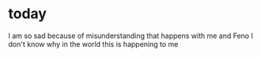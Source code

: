 # today
I am so sad because of misunderstanding that happens with me and Feno
I don't know why in the world this is happening to me
